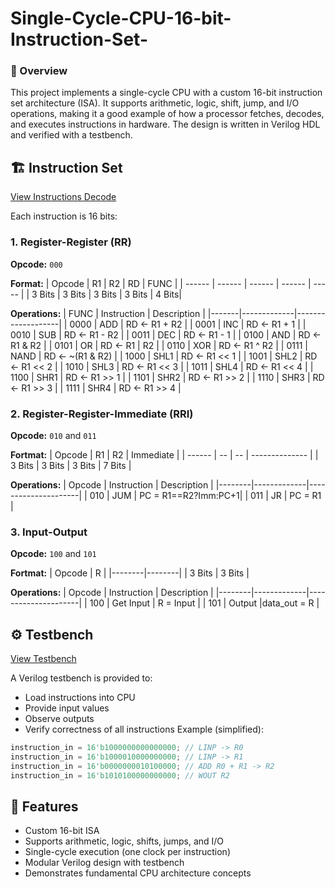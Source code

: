 # Single-Cycle-CPU-16-bit-Instruction-Set-
### 📌 Overview
This project implements a single-cycle CPU with a custom 16-bit instruction set architecture (ISA). It supports arithmetic, logic, shift, jump, and I/O operations, making it a good example of how a processor fetches, decodes, and executes instructions in hardware.  The design is written in Verilog HDL and verified with a testbench.

## 🏗️ Instruction Set
[View Instructions Decode](Control_Unit/Control_Unit.v)

Each instruction is 16 bits:

### 1. Register-Register (RR)
**Opcode:** `000`

**Format:**
| Opcode | R1     | R2     | RD     | FUNC  |
| ------ | ------ | ------ | ------ | ----- |
| 3 Bits | 3 Bits | 3 Bits | 3 Bits | 4 Bits| 

**Operations:**
| FUNC  | Instruction | Description       |
|-------|-------------|-------------------|
| 0000  | ADD         | RD ← R1 + R2      |
| 0001  | INC         | RD ← R1 + 1       |
| 0010  | SUB         | RD ← R1 - R2      |
| 0011  | DEC         | RD ← R1 - 1       |
| 0100  | AND         | RD ← R1 & R2      |
| 0101  | OR          | RD ← R1 \| R2     |
| 0110  | XOR         | RD ← R1 ^ R2      |
| 0111  | NAND        | RD ← ~(R1 & R2)   |
| 1000  | SHL1        | RD ← R1 << 1      |
| 1001  | SHL2        | RD ← R1 << 2      |
| 1010  | SHL3        | RD ← R1 << 3      |
| 1011  | SHL4        | RD ← R1 << 4      |
| 1100  | SHR1        | RD ← R1 >> 1      |
| 1101  | SHR2        | RD ← R1 >> 2      |
| 1110  | SHR3        | RD ← R1 >> 3      |
| 1111  | SHR4        | RD ← R1 >> 4      |

### 2. Register-Register-Immediate (RRI)
**Opcode:** `010` and `011`

**Fortmat:**
| Opcode | R1 | R2 | Immediate      |
| ------ | -- | -- | -------------- |
| 3 Bits | 3 Bits | 3 Bits | 7 Bits |

**Operations:**
| Opcode | Instruction | Description         |
|--------|-------------|---------------------|
| 010    | JUM         | PC = R1==R2?Imm:PC+1|
| 011    | JR          | PC = R1             |

### 3. Input-Output
**Opcode:** `100` and `101`

**Fortmat:**
| Opcode | R      |
|--------|--------|
| 3 Bits | 3 Bits |

**Operations:**
| Opcode | Instruction | Description         |
|--------|-------------|---------------------|
| 100    | Get Input   | R = Input           |
| 101    | Output      |data_out = R         |

## ⚙️ Testbench 
[View Testbench](tb_Single_Circle_CPU.v)

A Verilog testbench is provided to:
 - Load instructions into CPU
 - Provide input values
 - Observe outputs
 - Verify correctness of all instructions
Example (simplified):
``` verilog
instruction_in = 16'b1000000000000000; // LINP -> R0
instruction_in = 16'b1000010000000000; // LINP -> R1
instruction_in = 16'b0000000010100000; // ADD R0 + R1 -> R2
instruction_in = 16'b1010100000000000; // WOUT R2
```

## 🎯 Features
 - Custom 16-bit ISA
 - Supports arithmetic, logic, shifts, jumps, and I/O
 - Single-cycle execution (one clock per instruction)
 - Modular Verilog design with testbench
 - Demonstrates fundamental CPU architecture concepts
